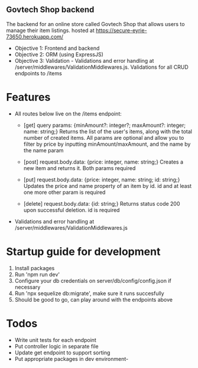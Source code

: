 ## Govtech Shop backend

The backend for an online store called Govtech Shop that allows users to manage their item listings. hosted at https://secure-eyrie-73650.herokuapp.com/
- Objective 1: Frontend and backend
- Objective 2: ORM (using ExpressJS)
- Objective 3: Validation - Validations and error handling at /server/middlewares/ValidationMiddlewares.js. Validations for all CRUD endpoints to /items



# Features

- All routes below live on the /items endpoint:
  - [get] query params: {minAmount?: integer?; maxAmount?: integer; name: string;} Returns the list of the user's items, along with the total number of created items. All params are optional and allow you to filter by price by inputting minAmount/maxAmount, and the name by the name param

  - [post] request.body.data: {price: integer, name: string;} Creates a new item and returns it. Both params required

  - [put] request.body.data: {price: integer, name: string; id: string;} Updates the price and name property of an item by id. id and at least one more other param is required

  - [delete] request.body.data: {id: string;} Returns status code 200 upon successful deletion. id is required

- Validations and error handling at /server/middlewares/ValidationMiddlewares.js

# Startup guide for development

  1. Install packages
  2. Run 'npm run dev' 
  4. Configure your db credentials on server/db/config/config.json if necessary
  3. Run 'npx sequelize db:migrate', make sure it runs succesfully
  4. Should be good to go, can play around with the endpoints above

# Todos

- Write unit tests for each endpoint
- Put controller logic in separate file
- Update get endpoint to support sorting
- Put appropriate packages in dev environment- 
